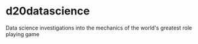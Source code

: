 # d20datascience
Data science investigations into the mechanics of the world's greatest role playing game
